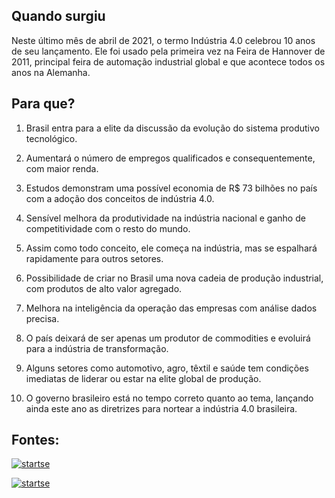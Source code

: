 ## Quando surgiu

Neste último mês de abril de 2021, o termo Indústria 4.0 celebrou 10 anos de seu lançamento. Ele foi usado pela primeira vez na Feira de Hannover de 2011, principal feira de automação industrial global e que acontece todos os anos na Alemanha.

## Para que?

1. Brasil entra para a elite da discussão da evolução do sistema produtivo tecnológico.

2. Aumentará o número de empregos qualificados e consequentemente, com maior renda.

3. Estudos demonstram uma possível economia de R$ 73 bilhões no país com a adoção dos conceitos de indústria 4.0.

4. Sensível melhora da produtividade na indústria nacional e ganho de competitividade com o resto do mundo.

5. Assim como todo conceito, ele começa na indústria, mas se espalhará rapidamente para outros setores.

6. Possibilidade de criar no Brasil uma nova cadeia de produção industrial, com produtos de alto valor agregado.

7. Melhora na inteligência da operação das empresas com análise dados precisa.

8. O país deixará de ser apenas um produtor de commodities e evoluirá para a indústria de transformação.

9. Alguns setores como automotivo, agro, têxtil e saúde tem condições imediatas de liderar ou estar na elite global de produção.

10. O governo brasileiro está no tempo correto quanto ao tema, lançando ainda este ano as diretrizes para nortear a indústria 4.0 brasileira.

## Fontes:

[![startse](https://img.shields.io/badge/QuandoSurgiu-yellow)](https://app.startse.com/artigos/industria-4-0-o-que-e )

[![startse](https://img.shields.io/badge/ParaQue-yellow)](https://www.startse.com/noticia/empreendedores/10-motivos-que-explicam-necessidade-da-industria-4-0-no-brasil)
